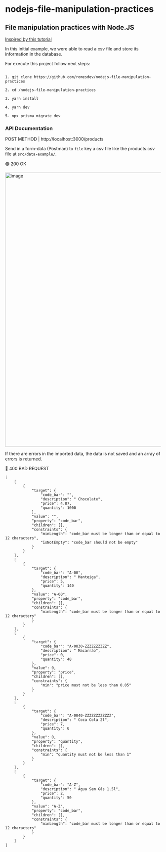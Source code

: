 # nodejs-file-manipulation-practices
## File manipulation practices with Node.JS

[Inspired by this tutorial](https://www.youtube.com/watch?v=moQRSQR1ATw&ab_channel=Rocketseat) 

In this initial example, we were able to read a csv file and store its information in the database.

For execute this project follow next steps:

```

1. git clone https://github.com/romesdev/nodejs-file-manipulation-practices

2. cd /nodejs-file-manipulation-practices

3. yarn install 

4. yarn dev

5. npx prisma migrate dev

```

### API Documentation

POST METHOD | http://localhost:3000/products

Send in a form-data (Postman) to `file` key a csv file like the products.csv file at [`src/data-example/`](https://github.com/romesdev/nodejs-file-manipulation-practices/tree/main/data-example/).

🟢 200 OK

<img width="887" alt="image" src="https://user-images.githubusercontent.com/40067566/212208214-338efa5d-9bc4-4dc4-87ec-8efc72ae915e.png">


If there are errors in the imported data, the data is not saved and an array of errors is returned.

🔴 400 BAD REQUEST

```
[
    [
        {
            "target": {
                "code_bar": "",
                "description": " Chocolate",
                "price": 4.87,
                "quantity": 1000
            },
            "value": "",
            "property": "code_bar",
            "children": [],
            "constraints": {
                "minLength": "code_bar must be longer than or equal to 12 characters",
                "isNotEmpty": "code_bar should not be empty"
            }
        }
    ],
    [
        {
            "target": {
                "code_bar": "A-00",
                "description": " Manteiga",
                "price": 5,
                "quantity": 140
            },
            "value": "A-00",
            "property": "code_bar",
            "children": [],
            "constraints": {
                "minLength": "code_bar must be longer than or equal to 12 characters"
            }
        }
    ],
    [
        {
            "target": {
                "code_bar": "A-0030-ZZZZZZZZZZ",
                "description": " Macarrão",
                "price": 0,
                "quantity": 40
            },
            "value": 0,
            "property": "price",
            "children": [],
            "constraints": {
                "min": "price must not be less than 0.05"
            }
        }
    ],
    [
        {
            "target": {
                "code_bar": "A-0040-ZZZZZZZZZZZZ",
                "description": " Coca Cola 2l",
                "price": 7,
                "quantity": 0
            },
            "value": 0,
            "property": "quantity",
            "children": [],
            "constraints": {
                "min": "quantity must not be less than 1"
            }
        }
    ],
    [
        {
            "target": {
                "code_bar": "A-Z",
                "description": " Àgua Sem Gás 1.5l",
                "price": 2,
                "quantity": 50
            },
            "value": "A-Z",
            "property": "code_bar",
            "children": [],
            "constraints": {
                "minLength": "code_bar must be longer than or equal to 12 characters"
            }
        }
    ]
]

```
